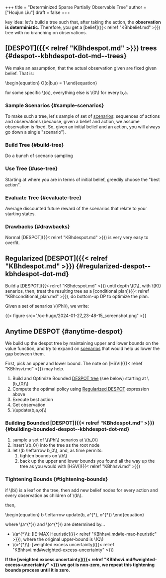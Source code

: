 +++
title = "Determinized Sparse Partially Observable Tree"
author = ["Houjun Liu"]
draft = false
+++

key idea: let's build a tree such that, after taking the action, the **observation is deterministic**. Therefore, you get a [belief]({{< relref "KBhbelief.md" >}}) tree with no branching on observations.


## [DESPOT]({{< relref "KBhdespot.md" >}}) trees {#despot--kbhdespot-dot-md--trees}

We make an assumption, that the actual observation given are fixed given belief. That is:

\begin{equation}
O(o|b,a) = 1
\end{equation}

for some specific \\(o\\), everything else is \\(0\\) for every b,a.


### Sample Scenarios {#sample-scenarios}

To make such a tree, let's sample of set of [scenarios](#despot--kbhdespot-dot-md--trees): sequences of actions and observations (because, given a belief and action, we assume observation is fixed. So, given an initial belief and an action, you will always go down a single "scenario").


### Build Tree {#build-tree}

Do a bunch of scenario sampling


### Use Tree {#use-tree}

Starting at where you are in terms of initial belief, greedily choose the "best action".


### Evaluate Tree {#evaluate-tree}

Average discounted future reward of the scenarios that relate to your starting states.


### Drawbacks {#drawbacks}

Normal [DESPOT]({{< relref "KBhdespot.md" >}}) is very very easy to overfit.


## Regularized [DESPOT]({{< relref "KBhdespot.md" >}}) {#regularized-despot--kbhdespot-dot-md}

Build a [DESPOT]({{< relref "KBhdespot.md" >}}) until depth \\(D\\), with \\(K\\) senarios, then, treat the resulting tree as a [conditional plan]({{< relref "KBhconditional_plan.md" >}}), do bottom-up DP to optimize the plan.

Given a set of senarios \\(\Phi\\), we write:

{{< figure src="/ox-hugo/2024-01-27_23-48-15_screenshot.png" >}}


## Anytime DESPOT {#anytime-despot}

We build up the despot tree by maintaining upper and lower bounds on the value function, and try to expand on [scenarios](#despot--kbhdespot-dot-md--trees) that would help us lower the gap between them.

First, pick an upper and lower bound. The note on [HSVI]({{< relref "KBhhsvi.md" >}}) may help.

1.  Build and Optimize Bounded [DESPOT tree](#despot--kbhdespot-dot-md--trees) (see below) starting at \\(b\_{0}\\)
2.  Compute the optimal policy using [Regularized DESPOT](#regularized-despot--kbhdespot-dot-md) expression above
3.  Execute best action
4.  Get observation
5.  \\(update(b,a,o)\\)


### Building Bounded [DESPOT]({{< relref "KBhdespot.md" >}}) {#building-bounded-despot--kbhdespot-dot-md}

1.  sample a set of \\(\Phi\\) senarios at \\(b\_0\\)
2.  insert \\(b\_0\\) into the tree as the root node
3.  let \\(b \leftarrow b\_0\\), and, as time permits:
    1.  tighten bounds on \\(b\\)
    2.  back up the upper and lower bounds you found all the way up the tree as you would with [HSVI]({{< relref "KBhhsvi.md" >}})


### Tightening Bounds {#tightening-bounds}

if \\(b\\) is a leaf on the tree, then add new belief nodes for every action and every observation as children of \\(b\\).

then,

\begin{equation}
b \leftarrow update(b, a^{\*}, o^{\*})
\end{equation}

where \\(a^{\*}\\) and \\(o^{\*}\\) are determined by...

-   \\(a^{\*}\\): [IE-MAX Heuristic]({{< relref "KBhhsvi.md#ie-max-heuristic" >}}), where the original upper-bound is \\(Q\\)
-   \\(o^{\*}\\): [weighted excess uncertainty]({{< relref "KBhhsvi.md#weighted-excess-uncertainty" >}})

**If the [weighted excess uncertainty]({{< relref "KBhhsvi.md#weighted-excess-uncertainty" >}}) we got is non-zero, we repeat this tightening bounds process until it is zero.**

